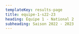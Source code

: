 ```yaml
---
templateKey: results-page
title: equipe-1-s22-23
heading: Équipe 1 - National 2
subheading: Saison 2022 - 2023
---
```

